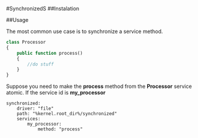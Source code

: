 #SynchronizedS
##Instalation


##Usage

The most common use case is to synchronize a service method.

````PHP
class Processor
{
    public function process()
    {
        //do stuff
    }
}
````

Suppose you need to make the **process** method from the **Processor** service atomic.
If the service id is **my_processor**


````
synchronized:
    driver: "file"
    path: "%kernel.root_dir%/synchronized"
    services:
        my_processor:
            method: "process"
````